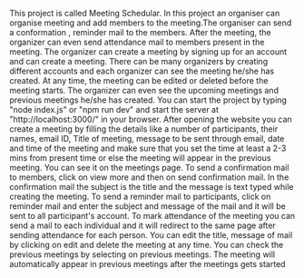 This project is called Meeting Schedular.
In this project an organiser can organise meeting and add members to the meeting.The organiser can send a conformation , reminder mail to the members.
After the meeting, the organizer can even send attendance mail to members present in the meeting.
The organizer can create a meeting by signing up for an account and can create a meeting.
There can be many organizers by creating different accounts and each organizer can see the meeting he/she has created.
At any time, the meeting can be edited or deleted before the meeting starts.
The organizer can even see the upcoming meetings and previous meetings he/she has created.
You can start the project by typing "node index.js" or "npm run dev" and start the server at "http://localhost:3000/" in your browser.
After opening the website you can create a meeting by filling the details like a number of participants, their names, email ID, Title of meeting, message to be sent through email, date and time of the meeting and make sure that you set the time at least a 2-3 mins from present time or else the meeting will appear in the previous meeting.
You can see it on the meetings page. To send a confirmation mail to members, click on view more and then on send confirmation mail.
In the confirmation mail the subject is the title and the message is text typed while creating the meeting.
To send a reminder mail to participants, click on reminder mail and enter the subject and message of the mail and it will be sent to all participant's account.
To mark attendance of the meeting you can send a mail to each individual and it will redirect to the same page after sending attendance for each person.
You can edit the title, message of mail by clicking on edit and delete the meeting at any time.
You can check the previous meetings by selecting on previous meetings.
The meeting will automatically appear in previous meetings after the meetings gets started
